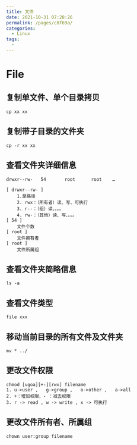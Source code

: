 ```yaml
---
title: 文件
date: 2021-10-31 07:28:26
permalink: /pages/c8f69a/
categories:
  - Linux
tags:
  - 
---
```

# File
## 复制单文件、单个目录拷贝  
```
cp xx xx
```

## 复制带子目录的文件夹  
```
cp -r xx xx
```

## 查看文件夹详细信息  
```
drwxr--rw-   54       root      root    …

[ drwxr--rw- ]
	1.是路径
	2. rwx：（所有者）读、写、可执行
	3. r--：（组）读、。。。
	4. rw-：（其他）读、写、。。。
[ 54 ] 
	文件个数
[ root ] 
	文件拥有者
[ root ]
	文件所属组
```

## 查看文件夹简略信息  
```
ls -a
```

## 查看文件类型
```
file xxx
```

## 移动当前目录的所有文件及文件夹
```
mv * ../
```

## 更改文件权限
```
chmod [ugoa][+-][rwx] filename
1. u->user ,   g->group ,   o->other ,   a->all
2. +：增加权限，- ：减去权限
3. r -> read , w -> write , x -> 可执行
```

## 更改文件所有者、所属组
```
chown user:group filename
```